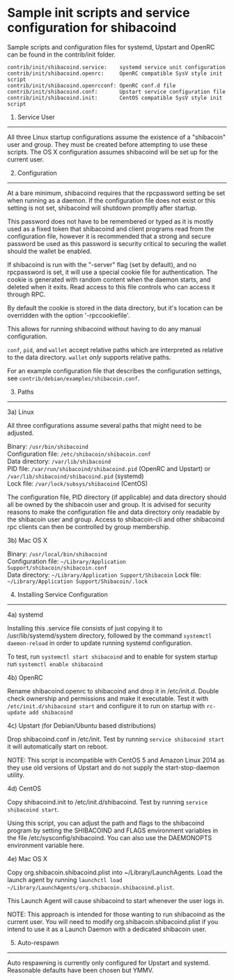 Sample init scripts and service configuration for shibacoind
==========================================================

Sample scripts and configuration files for systemd, Upstart and OpenRC
can be found in the contrib/init folder.

    contrib/init/shibacoind.service:    systemd service unit configuration
    contrib/init/shibacoind.openrc:     OpenRC compatible SysV style init script
    contrib/init/shibacoind.openrcconf: OpenRC conf.d file
    contrib/init/shibacoind.conf:       Upstart service configuration file
    contrib/init/shibacoind.init:       CentOS compatible SysV style init script

1. Service User
---------------------------------

All three Linux startup configurations assume the existence of a "shibacoin" user
and group.  They must be created before attempting to use these scripts.
The OS X configuration assumes shibacoind will be set up for the current user.

2. Configuration
---------------------------------

At a bare minimum, shibacoind requires that the rpcpassword setting be set
when running as a daemon.  If the configuration file does not exist or this
setting is not set, shibacoind will shutdown promptly after startup.

This password does not have to be remembered or typed as it is mostly used
as a fixed token that shibacoind and client programs read from the configuration
file, however it is recommended that a strong and secure password be used
as this password is security critical to securing the wallet should the
wallet be enabled.

If shibacoind is run with the "-server" flag (set by default), and no rpcpassword is set,
it will use a special cookie file for authentication. The cookie is generated with random
content when the daemon starts, and deleted when it exits. Read access to this file
controls who can access it through RPC.

By default the cookie is stored in the data directory, but it's location can be overridden
with the option '-rpccookiefile'.

This allows for running shibacoind without having to do any manual configuration.

`conf`, `pid`, and `wallet` accept relative paths which are interpreted as
relative to the data directory. `wallet` *only* supports relative paths.

For an example configuration file that describes the configuration settings,
see `contrib/debian/examples/shibacoin.conf`.

3. Paths
---------------------------------

3a) Linux

All three configurations assume several paths that might need to be adjusted.

Binary:              `/usr/bin/shibacoind`  
Configuration file:  `/etc/shibacoin/shibacoin.conf`  
Data directory:      `/var/lib/shibacoind`  
PID file:            `/var/run/shibacoind/shibacoind.pid` (OpenRC and Upstart) or `/var/lib/shibacoind/shibacoind.pid` (systemd)  
Lock file:           `/var/lock/subsys/shibacoind` (CentOS)  

The configuration file, PID directory (if applicable) and data directory
should all be owned by the shibacoin user and group.  It is advised for security
reasons to make the configuration file and data directory only readable by the
shibacoin user and group.  Access to shibacoin-cli and other shibacoind rpc clients
can then be controlled by group membership.

3b) Mac OS X

Binary:              `/usr/local/bin/shibacoind`  
Configuration file:  `~/Library/Application Support/shibacoin/shibacoin.conf`  
Data directory:      `~/Library/Application Support/Shibacoin`
Lock file:           `~/Library/Application Support/Shibacoin/.lock`

4. Installing Service Configuration
-----------------------------------

4a) systemd

Installing this .service file consists of just copying it to
/usr/lib/systemd/system directory, followed by the command
`systemctl daemon-reload` in order to update running systemd configuration.

To test, run `systemctl start shibacoind` and to enable for system startup run
`systemctl enable shibacoind`

4b) OpenRC

Rename shibacoind.openrc to shibacoind and drop it in /etc/init.d.  Double
check ownership and permissions and make it executable.  Test it with
`/etc/init.d/shibacoind start` and configure it to run on startup with
`rc-update add shibacoind`

4c) Upstart (for Debian/Ubuntu based distributions)

Drop shibacoind.conf in /etc/init.  Test by running `service shibacoind start`
it will automatically start on reboot.

NOTE: This script is incompatible with CentOS 5 and Amazon Linux 2014 as they
use old versions of Upstart and do not supply the start-stop-daemon utility.

4d) CentOS

Copy shibacoind.init to /etc/init.d/shibacoind. Test by running `service shibacoind start`.

Using this script, you can adjust the path and flags to the shibacoind program by
setting the SHIBACOIND and FLAGS environment variables in the file
/etc/sysconfig/shibacoind. You can also use the DAEMONOPTS environment variable here.

4e) Mac OS X

Copy org.shibacoin.shibacoind.plist into ~/Library/LaunchAgents. Load the launch agent by
running `launchctl load ~/Library/LaunchAgents/org.shibacoin.shibacoind.plist`.

This Launch Agent will cause shibacoind to start whenever the user logs in.

NOTE: This approach is intended for those wanting to run shibacoind as the current user.
You will need to modify org.shibacoin.shibacoind.plist if you intend to use it as a
Launch Daemon with a dedicated shibacoin user.

5. Auto-respawn
-----------------------------------

Auto respawning is currently only configured for Upstart and systemd.
Reasonable defaults have been chosen but YMMV.
